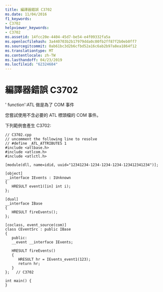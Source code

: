 ```yaml
---
title: 編譯器錯誤 C3702
ms.date: 11/04/2016
f1_keywords:
- C3702
helpviewer_keywords:
- C3702
ms.assetid: 14fcc20e-4404-45d7-be54-e4f09332fa5a
ms.openlocfilehash: 3a440703b2b17979dda0c00fb2ff87f2b0eb0ff7
ms.sourcegitcommit: 0ab61bc3d2b6cfbd52a16c6ab2b97a8ea1864f12
ms.translationtype: MT
ms.contentlocale: zh-TW
ms.lasthandoff: 04/23/2019
ms.locfileid: "62324684"
---
```

# <a name="compiler-error-c3702"></a>編譯器錯誤 C3702

' function':ATL 做是為了 COM 事件

您嘗試使用不含必要的 ATL 標頭檔的 COM 事件。

下列範例會產生 C3702:

```
// C3702.cpp
// uncomment the following line to resolve
// #define _ATL_ATTRIBUTES 1
#include <atlbase.h>
#include <atlcom.h>
#include <atlctl.h>

[module(dll, name=idid, uuid="12341234-1234-1234-1234-123412341234")];

[object]
__interface IEvents : IUnknown
{
   HRESULT event1([in] int i);
};

[dual]
__interface IBase
{
   HRESULT fireEvents();
};

[coclass, event_source(com)]
class CEventSrc : public IBase
{
   public:
   __event __interface IEvents;

   HRESULT fireEvents()
   {
      HRESULT hr = IEvents_event1(123);
      return hr;
   }
};   // C3702

int main() {
}
```